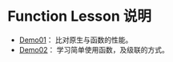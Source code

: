 Function Lesson 说明
=====================

- [Demo01](src/main/java/hellojava/function/lesson/Demo01.java)： 比对原生与函数的性能。
- [Demo02](src/main/java/hellojava/function/lesson/Demo02.java)： 学习简单使用函数，及级联的方式。
